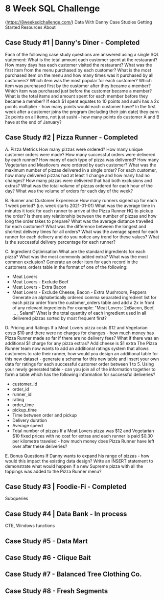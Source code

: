 # 8 Week SQL Challenge 
(https://8weeksqlchallenge.com/)
Data With Danny Case Studies Getting Started Resources About

## Case Study #1 | Danny's Diner - Completed
Each of the following case study questions are answered using a single SQL statement:
What is the total amount each customer spent at the restaurant?
How many days has each customer visited the restaurant?
What was the first item from the menu purchased by each customer?
What is the most purchased item on the menu and how many times was it purchased by all customers?
Which item was the most popular for each customer?
Which item was purchased first by the customer after they became a member?
Which item was purchased just before the customer became a member?
What is the total items and amount spent for each member before they became a member?
If each $1 spent equates to 10 points and sushi has a 2x points multiplier - how many points would each customer have?
In the first week after a customer joins the program (including their join date) they earn 2x points on all items, not just sushi - how many points do customer A and B have at the end of January?

## Case Study #2 | Pizza Runner - Completed
A. Pizza Metrics
How many pizzas were ordered?
How many unique customer orders were made?
How many successful orders were delivered by each runner?
How many of each type of pizza was delivered?
How many Vegetarian and Meatlovers were ordered by each customer?
What was the maximum number of pizzas delivered in a single order?
For each customer, how many delivered pizzas had at least 1 change and how many had no changes?
How many pizzas were delivered that had both exclusions and extras?
What was the total volume of pizzas ordered for each hour of the day?
What was the volume of orders for each day of the week?

B. Runner and Customer Experience
How many runners signed up for each 1 week period? (i.e. week starts 2021-01-01)
What was the average time in minutes it took for each runner to arrive at the Pizza Runner HQ to pickup the order?
Is there any relationship between the number of pizzas and how long the order takes to prepare?
What was the average distance travelled for each customer?
What was the difference between the longest and shortest delivery times for all orders?
What was the average speed for each runner for each delivery and do you notice any trend for these values?
What is the successful delivery percentage for each runner?

C. Ingredient Optimisation
What are the standard ingredients for each pizza?
What was the most commonly added extra?
What was the most common exclusion?
Generate an order item for each record in the customers_orders table in the format of one of the following:
* Meat Lovers
* Meat Lovers - Exclude Beef
* Meat Lovers - Extra Bacon
* Meat Lovers - Exclude Cheese, Bacon - Extra Mushroom, Peppers
Generate an alphabetically ordered comma separated ingredient list for each pizza order from the customer_orders table and add a 2x in front of any relevant ingredients
For example: "Meat Lovers: 2xBacon, Beef, ... , Salami"
What is the total quantity of each ingredient used in all delivered pizzas sorted by most frequent first?

D. Pricing and Ratings
If a Meat Lovers pizza costs $12 and Vegetarian costs $10 and there were no charges for changes - how much money has Pizza Runner made so far if there are no delivery fees?
What if there was an additional $1 charge for any pizza extras?
Add cheese is $1 extra
The Pizza Runner team now wants to add an additional ratings system that allows customers to rate their runner, how would you design an additional table for this new dataset - generate a schema for this new table and insert your own data for ratings for each successful customer order between 1 to 5.
Using your newly generated table - can you join all of the information together to form a table which has the following information for successful deliveries?
* customer_id
* order_id
* runner_id
* rating
* order_time
* pickup_time
* Time between order and pickup
* Delivery duration
* Average speed
* Total number of pizzas
If a Meat Lovers pizza was $12 and Vegetarian $10 fixed prices with no cost for extras and each runner is paid $0.30 per kilometre traveled - how much money does Pizza Runner have left over after these deliveries?

E. Bonus Questions
If Danny wants to expand his range of pizzas - how would this impact the existing data design? Write an INSERT statement to demonstrate what would happen if a new Supreme pizza with all the toppings was added to the Pizza Runner menu?

## Case Study #3 | Foodie-Fi - Completed
Subqueries

## Case Study #4 | Data Bank - In process
CTE, Windows functions

## Case Study #5 - Data Mart

## Case Study #6 - Clique Bait

## Case Study #7 - Balanced Tree Clothing Co.

## Case Study #8 - Fresh Segments
